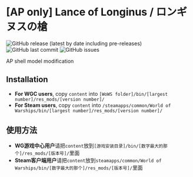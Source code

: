 ﻿# [AP only] Lance of Longinus / ロンギヌスの槍

![GitHub release (latest by date including pre-releases)](https://img.shields.io/github/v/release/SEA-group/DanColle-Longinus?include_prereleases)
![GitHub last commit](https://img.shields.io/github/last-commit/SEA-group/DanColle-Longinus)
![GitHub issues](https://img.shields.io/github/issues-raw/SEA-group/DanColle-Longinus)

AP shell model modification

## Installation
* **For WGC users**, copy `content` into `[WoWS folder]/bin/[largest number]/res_mods/[version number]/`
* **For Steam users**, copy `content` into `/steamapps/common/World of Warships/bin/[largest number]/res_mods/[version number]/`

## 使用方法
* **WG游戏中心用户**请把`content`放到`[游戏安装目录]/bin/[数字最大的那个]/res_mods/[版本号]/`里面
* **Steam客户端用户**请把`content`放到`steamapps/common/World of Warships/bin/[数字最大的那个]/res_mods/[版本号]/`里面